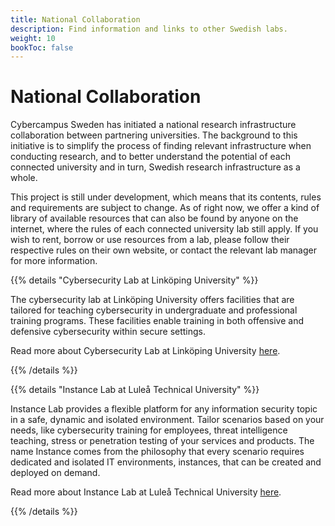 ```yaml
---
title: National Collaboration 
description: Find information and links to other Swedish labs. 
weight: 10
bookToc: false
---
```


# National Collaboration

Cybercampus Sweden has initiated a national research infrastructure collaboration between partnering universities. The background to this initiative is to simplify the process of finding relevant infrastructure when conducting research, and to better understand the potential of each connected university and in turn, Swedish research infrastructure as a whole. 

This project is still under development, which means that its contents, rules and requirements are subject to change. As of right now, we offer a kind of library of available resources that can also be found by anyone on the internet, where the rules of each connected university lab still apply. If you wish to rent, borrow or use resources from a lab, please follow their respective rules on their own website, or contact the relevant lab manager for more information.


{{% details "Cybersecurity Lab at Linköping University" %}}

The cybersecurity lab at Linköping University offers facilities that are tailored for teaching cybersecurity in undergraduate and professional training programs. These facilities enable training in both offensive and defensive cybersecurity within secure settings.

Read more about Cybersecurity Lab at Linköping University [here](https://liu.se/en/research/cybersecurity/cyberlab).

{{% /details %}}
<br>

{{% details "Instance Lab at Luleå Technical University" %}}

Instance Lab provides a flexible platform for any information security topic in a safe, dynamic and isolated environment. Tailor scenarios based on your needs, like cybersecurity training for employees, threat intelligence teaching, stress or penetration testing of your services and products. The name Instance comes from the philosophy that every scenario requires dedicated and isolated IT environments, instances, that can be created and deployed on demand.

Read more about Instance Lab at Luleå Technical University [here](https://www.ltu.se/forskning/centrumbildningar-och-samarbeten/centrum-for-sakerhet-i-samhalle-och-kritiska-infrastrukturer/laboratorier-och-utrustning/instance-lab).

{{% /details %}}
<br>

